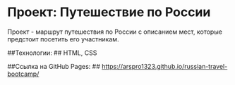 # Проект: Путешествие по России

Проект - маршрут путешествия по России с описанием мест, которые предстоит посетить его участникам.

##Технологии: ##
HTML, CSS 

##Ссылка на GitHub Pages: ##
https://arspro1323.github.io/russian-travel-bootcamp/